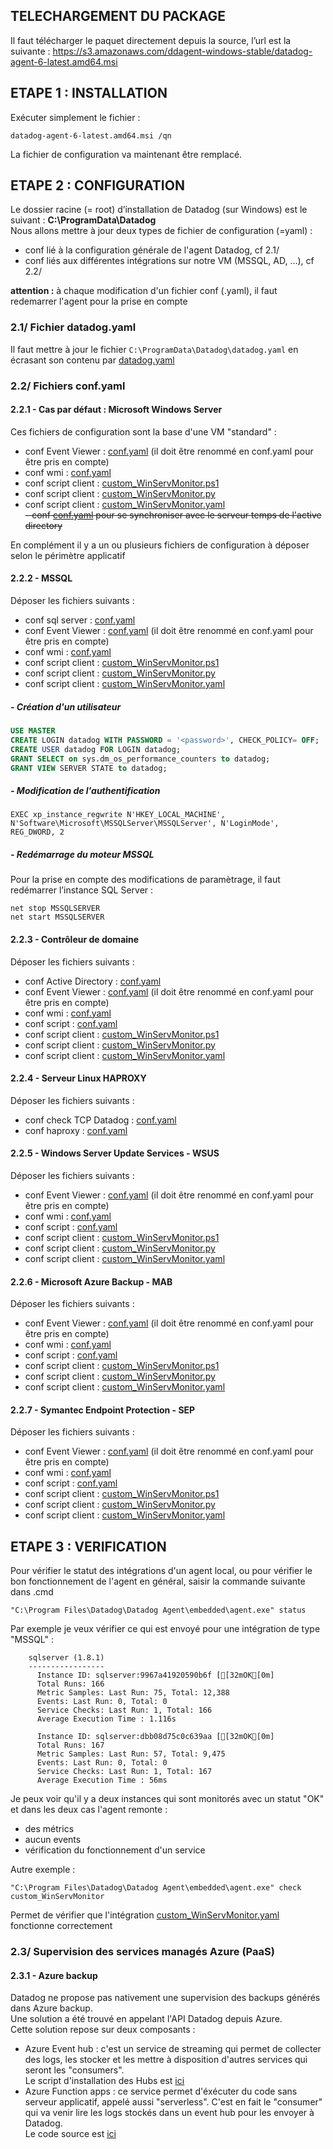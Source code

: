 ## TELECHARGEMENT DU PACKAGE
Il faut télécharger le paquet directement depuis la source, l’url est la suivante : https://s3.amazonaws.com/ddagent-windows-stable/datadog-agent-6-latest.amd64.msi 

## ETAPE 1 : INSTALLATION
Exécuter simplement le fichier :
```
datadog-agent-6-latest.amd64.msi /qn
```
La fichier de configuration va maintenant être remplacé.

## ETAPE 2 : CONFIGURATION
Le dossier racine (= root) d’installation de Datadog (sur Windows) est le suivant : **C:\ProgramData\Datadog**  
Nous allons mettre à jour deux types de fichier de configuration (=yaml) :
 - conf lié à la configuration générale de l'agent Datadog, cf 2.1/
 - conf liés aux différentes intégrations sur notre VM (MSSQL, AD, ...), cf 2.2/  

**attention :** à chaque modification d'un fichier conf (.yaml), il faut redemarrer l'agent pour la prise en compte

### 2.1/ Fichier datadog.yaml
Il faut mettre à jour le fichier `C:\ProgramData\Datadog\datadog.yaml` en écrasant son contenu par [datadog.yaml](datadog.yaml)

### 2.2/ Fichiers conf.yaml
#### 2.2.1 - Cas par défaut : Microsoft Windows Server
Ces fichiers de configuration sont la base d'une VM "standard" :
 - conf Event Viewer : [conf.yaml](conf.d/win32_event_log.d/conf_default.yaml) (il doit être renommé en conf.yaml pour être pris en compte)
 - conf wmi : [conf.yaml](conf.d/wmi_check.d/conf.yaml)  
 - conf script client : [custom_WinServMonitor.ps1](checks.d/custom_WinServMonitor.ps1)  
 - conf script client : [custom_WinServMonitor.py](checks.d/custom_WinServMonitor.py)  
 - conf script client : [custom_WinServMonitor.yaml](conf.d/custom_WinServMonitor.yaml)  
~~- conf [conf.yaml](conf.d/ntp.d/conf.yaml) pour se synchroniser avec le serveur temps de l'active directory~~

En complément il y a un ou plusieurs fichiers de configuration à déposer selon le périmètre applicatif

#### 2.2.2 - MSSQL
Déposer les fichiers suivants : 
 - conf sql server : [conf.yaml](conf.d/sqlserver.d/conf.yaml)
 - conf Event Viewer : [conf.yaml](conf.d/win32_event_log.d/conf_sql.yaml) (il doit être renommé en conf.yaml pour être pris en compte)
 - conf wmi : [conf.yaml](conf.d/wmi_check.d/conf.yaml)
 - conf script client : [custom_WinServMonitor.ps1](checks.d/custom_WinServMonitor.ps1)
 - conf script client : [custom_WinServMonitor.py](checks.d/custom_WinServMonitor.py)
 - conf script client : [custom_WinServMonitor.yaml](conf.d/custom_WinServMonitor.yaml)  

##### - Création d'un utilisateur
```sql
USE MASTER
CREATE LOGIN datadog WITH PASSWORD = '<password>', CHECK_POLICY= OFF;
CREATE USER datadog FOR LOGIN datadog;
GRANT SELECT on sys.dm_os_performance_counters to datadog;
GRANT VIEW SERVER STATE to datadog;
```
##### - Modification de l'authentification
```
EXEC xp_instance_regwrite N'HKEY_LOCAL_MACHINE', N'Software\Microsoft\MSSQLServer\MSSQLServer', N'LoginMode', REG_DWORD, 2
```
##### - Redémarrage du moteur MSSQL
Pour la prise en compte des modifications de paramètrage, il faut redémarrer l’instance SQL Server :
```
net stop MSSQLSERVER
net start MSSQLSERVER
```

#### 2.2.3 - Contrôleur de domaine
Déposer les fichiers suivants : 
 - conf Active Directory : [conf.yaml](conf.d/active_directory.d/conf.yaml)
 - conf Event Viewer : [conf.yaml](conf.d/win32_event_log.d/conf_ad.yaml) (il doit être renommé en conf.yaml pour être pris en compte)
 - conf wmi : [conf.yaml](conf.d/wmi_check.d/conf.yaml)
 - conf script : [conf.yaml](conf.d/windows_service.d/conf_ad.yaml)
 - conf script client : [custom_WinServMonitor.ps1](checks.d/custom_WinServMonitor.ps1)
 - conf script client : [custom_WinServMonitor.py](checks.d/custom_WinServMonitor.py)
 - conf script client : [custom_WinServMonitor.yaml](conf.d/custom_WinServMonitor.yaml)  
 
#### 2.2.4 - Serveur Linux HAPROXY
Déposer les fichiers suivants : 
 - conf check TCP Datadog : [conf.yaml](conf.d/tcp_check.d/conf.yaml)
 - conf haproxy : [conf.yaml](conf.d/haproxy.d/conf.yaml)
 
#### 2.2.5 - Windows Server Update Services - WSUS
Déposer les fichiers suivants : 
 - conf Event Viewer : [conf.yaml](conf.d/win32_event_log.d/conf_wsus.yaml) (il doit être renommé en conf.yaml pour être pris en compte)
 - conf wmi : [conf.yaml](conf.d/wmi_check.d/conf.yaml)  
 - conf script : [conf.yaml](conf.d/windows_service.d/conf_wsus.yaml)
 - conf script client : [custom_WinServMonitor.ps1](checks.d/custom_WinServMonitor.ps1)
 - conf script client : [custom_WinServMonitor.py](checks.d/custom_WinServMonitor.py)
 - conf script client : [custom_WinServMonitor.yaml](conf.d/custom_WinServMonitor.yaml)  
 
#### 2.2.6 - Microsoft Azure Backup - MAB
Déposer les fichiers suivants : 
 - conf Event Viewer : [conf.yaml](conf.d/win32_event_log.d/conf_mab.yaml) (il doit être renommé en conf.yaml pour être pris en compte)
 - conf wmi : [conf.yaml](conf.d/wmi_check.d/conf.yaml)
 - conf script : [conf.yaml](conf.d/windows_service.d/conf_mab.yaml)
 - conf script client : [custom_WinServMonitor.ps1](checks.d/custom_WinServMonitor.ps1)  
 - conf script client : [custom_WinServMonitor.py](checks.d/custom_WinServMonitor.py)   
 - conf script client : [custom_WinServMonitor.yaml](conf.d/custom_WinServMonitor.yaml)  
 
#### 2.2.7 - Symantec Endpoint Protection - SEP
Déposer les fichiers suivants : 
 - conf Event Viewer : [conf.yaml](conf.d/win32_event_log.d/conf_default.yaml) (il doit être renommé en conf.yaml pour être pris en compte)
 - conf wmi : [conf.yaml](conf.d/wmi_check.d/conf.yaml)
 - conf script : [conf.yaml](conf.d/windows_service.d/conf_sep.yaml)
 - conf script client : [custom_WinServMonitor.ps1](checks.d/custom_WinServMonitor.ps1)  
 - conf script client : [custom_WinServMonitor.py](checks.d/custom_WinServMonitor.py)   
 - conf script client : [custom_WinServMonitor.yaml](conf.d/custom_WinServMonitor.yaml) 
 
 ## ETAPE 3 : VERIFICATION
Pour vérifier le statut des intégrations d'un agent local, ou pour vérifier le bon fonctionnement de l'agent en général, saisir la commande suivante dans .cmd
```
"C:\Program Files\Datadog\Datadog Agent\embedded\agent.exe" status
```
Par exemple je veux vérifier ce qui est envoyé pour une intégration de type "MSSQL" :
```
    sqlserver (1.8.1)
    -----------------
      Instance ID: sqlserver:9967a41920590b6f [[32mOK[0m]
      Total Runs: 166
      Metric Samples: Last Run: 75, Total: 12,388
      Events: Last Run: 0, Total: 0
      Service Checks: Last Run: 1, Total: 166
      Average Execution Time : 1.116s

      Instance ID: sqlserver:dbb08d75c0c639aa [[32mOK[0m]
      Total Runs: 167
      Metric Samples: Last Run: 57, Total: 9,475
      Events: Last Run: 0, Total: 0
      Service Checks: Last Run: 1, Total: 167
      Average Execution Time : 56ms
```
Je peux voir qu'il y a deux instances qui sont monitorés avec un statut "OK" et dans les deux cas l'agent remonte :
- des métrics
- aucun events
- vérification du fonctionnement d'un service

Autre exemple : 
```
"C:\Program Files\Datadog\Datadog Agent\embedded\agent.exe" check custom_WinServMonitor
```
Permet de vérifier que l'intégration [custom_WinServMonitor.yaml](conf.d/custom_WinServMonitor.yaml) fonctionne correctement

### 2.3/ Supervision des services managés Azure (PaaS)
#### 2.3.1 - Azure backup 
Datadog ne propose pas nativement une supervision des backups générés dans Azure backup.  
Une solution a été trouvé en appelant l'API Datadog depuis Azure.  
Cette solution repose sur deux composants :
 - Azure Event hub : c'est un service de streaming qui permet de collecter des logs, les stocker et les mettre à disposition d'autres services qui seront les "consumers".  
 Le script d'installation des Hubs est [ici](scripts/deploy_event_hub.ps1)
 - Azure Function apps : ce service permet d'éxécuter du code sans serveur applicatif, appelé aussi "serverless". C'est en fait le "consumer" qui va venir lire les logs stockés dans un event hub pour les envoyer à Datadog.  
 Le code source est [ici](CGP_PRD_FCT_DDP01.js)
